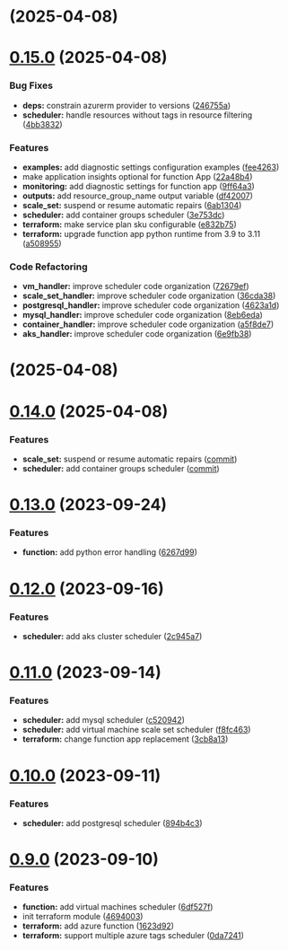 # [](https://github.com/diodonfrost/terraform-azure-function-app-scheduler-stop-start/compare/v0.13.0...v) (2025-04-08)


# [0.15.0](https://github.com/diodonfrost/terraform-azure-function-app-scheduler-stop-start/compare/v0.14.0...v0.15.0) (2025-04-08)


### Bug Fixes

* **deps:** constrain azurerm provider to versions ([246755a](https://github.com/diodonfrost/terraform-azure-function-app-scheduler-stop-start/commit/246755af9915b16f491e1aa64eaa4ba71d5364d6))
* **scheduler:** handle resources without tags in resource filtering ([4bb3832](https://github.com/diodonfrost/terraform-azure-function-app-scheduler-stop-start/commit/4bb38327050dd58f763434d16c63f2b242d1b993))


### Features

* **examples:** add diagnostic settings configuration examples ([fee4263](https://github.com/diodonfrost/terraform-azure-function-app-scheduler-stop-start/commit/fee42638c4b0520b1230d5bf3846a307d350a12a))
* make application insights optional for function App ([22a48b4](https://github.com/diodonfrost/terraform-azure-function-app-scheduler-stop-start/commit/22a48b454e5b1139367ee0e0d5733ed8a8ef4a9a))
* **monitoring:** add diagnostic settings for function app ([9ff64a3](https://github.com/diodonfrost/terraform-azure-function-app-scheduler-stop-start/commit/9ff64a3be0011c271aca223fde2bc1ae6ba29f33))
* **outputs:** add resource_group_name output variable ([df42007](https://github.com/diodonfrost/terraform-azure-function-app-scheduler-stop-start/commit/df4200784afe2c7cf9fbc8396f2a513c4ad25473))
* **scale_set:** suspend or resume automatic repairs ([6ab1304](https://github.com/diodonfrost/terraform-azure-function-app-scheduler-stop-start/commit/6ab1304fd86e201afcbf6acbeb345f038bd40f51))
* **scheduler:** add container groups scheduler ([3e753dc](https://github.com/diodonfrost/terraform-azure-function-app-scheduler-stop-start/commit/3e753dc148335f225c438ff4777551b18415e06e))
* **terraform:** make service plan sku configurable ([e832b75](https://github.com/diodonfrost/terraform-azure-function-app-scheduler-stop-start/commit/e832b75c94d09b2f9734417ecbfbb04dcb43e14f))
* **terraform:** upgrade function app python runtime from 3.9 to 3.11 ([a508955](https://github.com/diodonfrost/terraform-azure-function-app-scheduler-stop-start/commit/a508955c63aba9e344e344740d35f0c66f081283))


### Code Refactoring

* **vm_handler:** improve scheduler code organization ([72679ef](https://github.com/diodonfrost/terraform-azure-function-app-scheduler-stop-start/commit/72679ef1fa317d357fbfb08f07f3afc900d710f9))
* **scale_set_handler:** improve scheduler code organization ([36cda38](https://github.com/diodonfrost/terraform-azure-function-app-scheduler-stop-start/commit/36cda38994bb9988f067884bf28cdb2815e4a4f1))
* **postgresql_handler:** improve scheduler code organization ([4623a1d](https://github.com/diodonfrost/terraform-azure-function-app-scheduler-stop-start/commit/4623a1dc26f94886e742e18d74ba6277edcfd3c1))
* **mysql_handler:** improve scheduler code organization ([8eb6eda](https://github.com/diodonfrost/terraform-azure-function-app-scheduler-stop-start/commit/8eb6eda4d227d6c1bcd014974ffa6935df69481b))
* **container_handler:** improve scheduler code organization ([a5f8de7](https://github.com/diodonfrost/terraform-azure-function-app-scheduler-stop-start/commit/a5f8de717aa5bb07d11689336687bc7736269b16))
* **aks_handler:** improve scheduler code organization ([6e9fb38](https://github.com/diodonfrost/terraform-azure-function-app-scheduler-stop-start/commit/6e9fb38cf82701507d81669aaf4030aed02453d3))



# [](https://github.com/diodonfrost/terraform-azure-function-app-scheduler-stop-start/compare/v0.13.0...v) (2025-04-08)


# [0.14.0](https://github.com/diodonfrost/terraform-azure-function-app-scheduler-stop-start/compare/v0.13.0...v0.14.0) (2025-04-08)


### Features

* **scale_set:** suspend or resume automatic repairs ([commit](https://github.com/diodonfrost/terraform-azure-function-app-scheduler-stop-start/commit/6ab1304fd86e201afcbf6acbeb345f038bd40f51))
* **scheduler:** add container groups scheduler ([commit](https://github.com/diodonfrost/terraform-azure-function-app-scheduler-stop-start/commit/3e753dc148335f225c438ff4777551b18415e06e))



# [0.13.0](https://github.com/diodonfrost/terraform-azure-function-app-scheduler-stop-start/compare/v0.11.0...v0.12.0) (2023-09-24)


### Features

* **function:** add python error handling ([6267d99](https://github.com/diodonfrost/terraform-azure-function-app-scheduler-stop-start/commit/6267d993a71bd64c873665bb0fc3d8ac999b0e0f))



# [0.12.0](https://github.com/diodonfrost/terraform-azure-function-app-scheduler-stop-start/compare/v0.11.0...v0.12.0) (2023-09-16)


### Features

* **scheduler:** add aks cluster scheduler ([2c945a7](https://github.com/diodonfrost/terraform-azure-function-app-scheduler-stop-start/commit/2c945a7e386d05f1617086c3329dd3bc4f249a89))



# [0.11.0](https://github.com/diodonfrost/terraform-azure-function-app-scheduler-stop-start/compare/v0.10.0...v0.11.0) (2023-09-14)


### Features

* **scheduler:** add mysql scheduler ([c520942](https://github.com/diodonfrost/terraform-azure-function-app-scheduler-stop-start/commit/c5209425606765223d41bd9a25a45af030c684b9))
* **scheduler:** add virtual machine scale set scheduler ([f8fc463](https://github.com/diodonfrost/terraform-azure-function-app-scheduler-stop-start/commit/f8fc463532076956e0a58416c587c7ecfa6dffcf))
* **terraform:** change function app replacement ([3cb8a13](https://github.com/diodonfrost/terraform-azure-function-app-scheduler-stop-start/commit/3cb8a13876dd1320c881c88b07913a506544d2d4))



# [0.10.0](https://github.com/diodonfrost/terraform-azure-function-app-scheduler-stop-start/compare/v0.9.0...v0.10.0) (2023-09-11)


### Features

* **scheduler:** add postgresql scheduler ([894b4c3](https://github.com/diodonfrost/terraform-azure-function-app-scheduler-stop-start/commit/894b4c358eef2c8c6d756f4d99f1e243fab650b6))



# [0.9.0](https://github.com/diodonfrost/terraform-azure-function-app-scheduler-stop-start/compare/4694003b0cd094d731dafa7f50cf2ff10a9e1e4b...v0.9.0) (2023-09-10)


### Features

* **function:** add virtual machines scheduler ([6df527f](https://github.com/diodonfrost/terraform-azure-function-app-scheduler-stop-start/commit/6df527f3ef2c27264fb388d4207d4379c342d468))
* init terraform module ([4694003](https://github.com/diodonfrost/terraform-azure-function-app-scheduler-stop-start/commit/4694003b0cd094d731dafa7f50cf2ff10a9e1e4b))
* **terraform:** add azure function ([1623d92](https://github.com/diodonfrost/terraform-azure-function-app-scheduler-stop-start/commit/1623d92abb8a4a943d1c9b814d08bb3e664eb5dd))
* **terraform:** support multiple azure tags scheduler ([0da7241](https://github.com/diodonfrost/terraform-azure-function-app-scheduler-stop-start/commit/0da7241aa8702a6dd541356269ed1cf45a4d942d))



